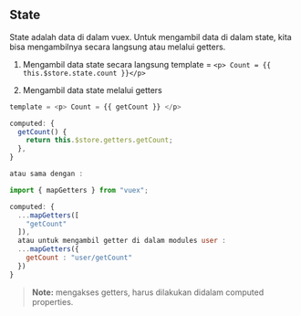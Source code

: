 ## State 
State adalah data di dalam vuex. Untuk mengambil data di dalam state, kita bisa mengambilnya secara langsung atau melalui getters.

1. Mengambil data state secara langsung
template = 
```<p> Count = {{ this.$store.state.count }}</p>```

2. Mengambil data state melalui getters
  ```js
  template = <p> Count = {{ getCount }} </p>
  
  computed: {
    getCount() {
      return this.$store.getters.getCount;
    },
  }
  
  atau sama dengan : 
  
  import { mapGetters } from "vuex";
  
  computed: {
    ...mapGetters([
      "getCount"
    ]),
    atau untuk mengambil getter di dalam modules user : 
    ...mapGetters({
      getCount : "user/getCount"
    })
  }
 
  ```
  > **Note:** mengakses getters, harus dilakukan didalam computed properties.
  
